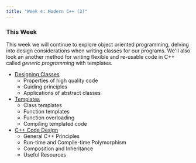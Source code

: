 ```yaml
---
title: "Week 4: Modern C++ (3)"
---
```


### This Week

This week we will continue to explore object oriented programming, delving into design considerations when writing classes for our programs. We'll also look an another method for writing flexible and re-usable code in C++ called _generic programming_ with templates. 

* [Designing Classes](./sec01DesigningClasses.html)
    - Properties of high quality code
    - Guiding principles 
    - Applications of abstract classes
* [Templates](./sec02Templates.html) 
    - Class templates
    - Function templates
    - Function overloading 
    - Compiling templated code
* [C++ Code Design](./sec03CppCodeDesign.html)
    - General C++ Principles
    - Run-time and Compile-time Polymorphism
    - Composition and Inheritance
    - Useful Resources 
